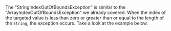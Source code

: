 The "StringIndexOutOfBoundsException" is similar to the "ArrayIndexOutOfBoundsException" we already covered. When the index of the targeted value is less than zero or greater than or equal to the length of the `String`, the exception occurs. Take a look at the example below.

